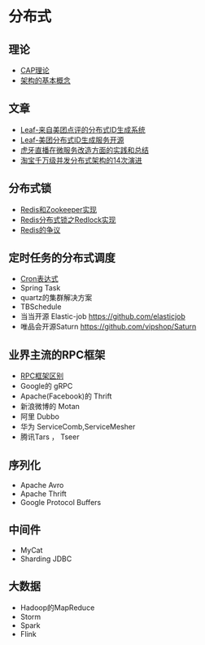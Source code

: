 # 分布式

## 理论

- [CAP理论](CAP.md)
- [架构的基本概念](架构的基本概念.md)

## 文章

- [Leaf-来自美团点评的分布式ID生成系统](Leaf-来自美团点评的分布式ID生成系统.md)
- [Leaf-美团分布式ID生成服务开源](Leaf-美团分布式ID生成服务开源.md)
- [虎牙直播在微服务改造方面的实践和总结](虎牙直播在微服务改造方面的实践和总结.md)
- [淘宝千万级并发分布式架构的14次演进](淘宝千万级并发分布式架构的14次演进.md)

## 分布式锁

- [Redis和Zookeeper实现](Redis和Zookeeper实现.md)
- [Redis分布式锁之Redlock实现](Redis分布式锁之Redlock实现.md)
- [Redis的争议](Redis的争议.md)

## 定时任务的分布式调度

- [Cron表达式](Cron表达式.md)
- Spring Task
- quartz的集群解决方案
- TBSchedule
- 当当开源 Elastic-job https://github.com/elasticjob
- 唯品会开源Saturn https://github.com/vipshop/Saturn

## 业界主流的RPC框架

- [RPC框架区别](RPC框架区别.md)
- Google的 gRPC
- Apache(Facebook)的 Thrift
- 新浪微博的 Motan
- 阿里 Dubbo
- 华为 ServiceComb,ServiceMesher
- 腾讯Tars ， Tseer


## 序列化

- Apache Avro
- Apache Thrift
- Google Protocol Buffers

## 中间件

- MyCat
- Sharding JDBC

## 大数据

- Hadoop的MapReduce
- Storm
- Spark
- Flink